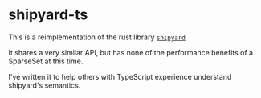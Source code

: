 # shipyard-ts

This is a reimplementation of the rust library [`shipyard`](https://docs.rs/shipyard)

It shares a very similar API, but has none of the performance benefits of a SparseSet at this time.

I've written it to help others with TypeScript experience understand shipyard's semantics.
